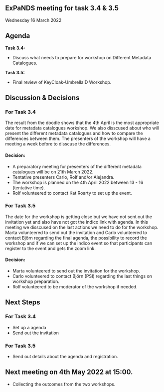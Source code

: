 ## ExPaNDS meeting for task 3.4 & 3.5
Wednesday 16 March 2022

## Agenda
**Task 3.4:**
- Discuss what needs to prepare for workshop on Different Metadata Catalogues.

**Task 3.5:**
- Final review of KeyCloak-UmbrellaID Workshop.

## Discussion & Decisions

### For Task 3.4

The result from the doodle shows that the 4th April is the most appropriate date for metadata catalogues workshop. We also disscused about who will present the different metadata catalogues and how to compare the differences between them. The presenters of the workshop will have a meeting a week before to disscuse the differences. 

#### Decision:

* A preparatory meeting for presenters of the different metadata catalogues will be on 21th March 2022.   
* Tentative presenters Carlo, Rolf and/or Alejandra.
* The workshop is planned on the 4th April 2022 between 13 - 16 (tentative time).
* Rolf volunteered to contact Kat Roarty to set up the event.


### For Task 3.5

The date for the workshop is getting close but we have not sent out the invitation yet and also have not got the indico link with agenda. In this meeting we disscused on the last actions we need to do for the workshop. Marta volunteered to send out the invitation and Carlo volunteered to contact Björn regarding the final agenda, the possibility to record the workshop and if we can set up the indico event so that participants can register to the event and gets the zoom link.

#### Decision:

* Marta volunteered to send out the invitation for the workshop.
* Carlo volunteered to contact Björn (PSI) regarding the last things on workshop preparation.
* Rolf volunteered to be moderator of the workshop if needed.

## Next Steps

### For Task 3.4

- Set up a agenda
- Send out the invitation

### For Task 3.5

- Send out details about the agenda and registration.

## Next meeting on 4th May 2022 at 15:00.
- Collecting the outcomes from the two workshops.